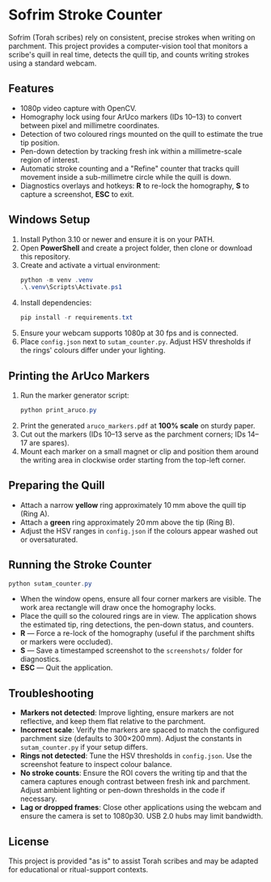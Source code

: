 # Sofrim Stroke Counter

Sofrim (Torah scribes) rely on consistent, precise strokes when writing on parchment. This project provides a computer-vision tool that monitors a scribe's quill in real time, detects the quill tip, and counts writing strokes using a standard webcam.

## Features

- 1080p video capture with OpenCV.
- Homography lock using four ArUco markers (IDs 10–13) to convert between pixel and millimetre coordinates.
- Detection of two coloured rings mounted on the quill to estimate the true tip position.
- Pen-down detection by tracking fresh ink within a millimetre-scale region of interest.
- Automatic stroke counting and a "Refine" counter that tracks quill movement inside a sub-millimetre circle while the quill is down.
- Diagnostics overlays and hotkeys: **R** to re-lock the homography, **S** to capture a screenshot, **ESC** to exit.

## Windows Setup

1. Install Python 3.10 or newer and ensure it is on your PATH.
2. Open **PowerShell** and create a project folder, then clone or download this repository.
3. Create and activate a virtual environment:
   ```powershell
   python -m venv .venv
   .\.venv\Scripts\Activate.ps1
   ```
4. Install dependencies:
   ```powershell
   pip install -r requirements.txt
   ```
5. Ensure your webcam supports 1080p at 30 fps and is connected.
6. Place `config.json` next to `sutam_counter.py`. Adjust HSV thresholds if the rings' colours differ under your lighting.

## Printing the ArUco Markers

1. Run the marker generator script:
   ```powershell
   python print_aruco.py
   ```
2. Print the generated `aruco_markers.pdf` at **100% scale** on sturdy paper.
3. Cut out the markers (IDs 10–13 serve as the parchment corners; IDs 14–17 are spares).
4. Mount each marker on a small magnet or clip and position them around the writing area in clockwise order starting from the top-left corner.

## Preparing the Quill

- Attach a narrow **yellow** ring approximately 10 mm above the quill tip (Ring A).
- Attach a **green** ring approximately 20 mm above the tip (Ring B).
- Adjust the HSV ranges in `config.json` if the colours appear washed out or oversaturated.

## Running the Stroke Counter

```powershell
python sutam_counter.py
```

- When the window opens, ensure all four corner markers are visible. The work area rectangle will draw once the homography locks.
- Place the quill so the coloured rings are in view. The application shows the estimated tip, ring detections, the pen-down status, and counters.
- **R** — Force a re-lock of the homography (useful if the parchment shifts or markers were occluded).
- **S** — Save a timestamped screenshot to the `screenshots/` folder for diagnostics.
- **ESC** — Quit the application.

## Troubleshooting

- **Markers not detected**: Improve lighting, ensure markers are not reflective, and keep them flat relative to the parchment.
- **Incorrect scale**: Verify the markers are spaced to match the configured parchment size (defaults to 300×200 mm). Adjust the constants in `sutam_counter.py` if your setup differs.
- **Rings not detected**: Tune the HSV thresholds in `config.json`. Use the screenshot feature to inspect colour balance.
- **No stroke counts**: Ensure the ROI covers the writing tip and that the camera captures enough contrast between fresh ink and parchment. Adjust ambient lighting or pen-down thresholds in the code if necessary.
- **Lag or dropped frames**: Close other applications using the webcam and ensure the camera is set to 1080p30. USB 2.0 hubs may limit bandwidth.

## License

This project is provided "as is" to assist Torah scribes and may be adapted for educational or ritual-support contexts.
